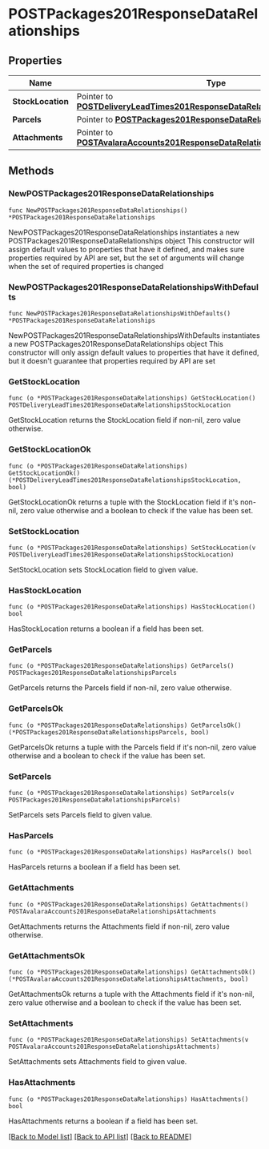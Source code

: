 # POSTPackages201ResponseDataRelationships

## Properties

Name | Type | Description | Notes
------------ | ------------- | ------------- | -------------
**StockLocation** | Pointer to [**POSTDeliveryLeadTimes201ResponseDataRelationshipsStockLocation**](POSTDeliveryLeadTimes201ResponseDataRelationshipsStockLocation.md) |  | [optional] 
**Parcels** | Pointer to [**POSTPackages201ResponseDataRelationshipsParcels**](POSTPackages201ResponseDataRelationshipsParcels.md) |  | [optional] 
**Attachments** | Pointer to [**POSTAvalaraAccounts201ResponseDataRelationshipsAttachments**](POSTAvalaraAccounts201ResponseDataRelationshipsAttachments.md) |  | [optional] 

## Methods

### NewPOSTPackages201ResponseDataRelationships

`func NewPOSTPackages201ResponseDataRelationships() *POSTPackages201ResponseDataRelationships`

NewPOSTPackages201ResponseDataRelationships instantiates a new POSTPackages201ResponseDataRelationships object
This constructor will assign default values to properties that have it defined,
and makes sure properties required by API are set, but the set of arguments
will change when the set of required properties is changed

### NewPOSTPackages201ResponseDataRelationshipsWithDefaults

`func NewPOSTPackages201ResponseDataRelationshipsWithDefaults() *POSTPackages201ResponseDataRelationships`

NewPOSTPackages201ResponseDataRelationshipsWithDefaults instantiates a new POSTPackages201ResponseDataRelationships object
This constructor will only assign default values to properties that have it defined,
but it doesn't guarantee that properties required by API are set

### GetStockLocation

`func (o *POSTPackages201ResponseDataRelationships) GetStockLocation() POSTDeliveryLeadTimes201ResponseDataRelationshipsStockLocation`

GetStockLocation returns the StockLocation field if non-nil, zero value otherwise.

### GetStockLocationOk

`func (o *POSTPackages201ResponseDataRelationships) GetStockLocationOk() (*POSTDeliveryLeadTimes201ResponseDataRelationshipsStockLocation, bool)`

GetStockLocationOk returns a tuple with the StockLocation field if it's non-nil, zero value otherwise
and a boolean to check if the value has been set.

### SetStockLocation

`func (o *POSTPackages201ResponseDataRelationships) SetStockLocation(v POSTDeliveryLeadTimes201ResponseDataRelationshipsStockLocation)`

SetStockLocation sets StockLocation field to given value.

### HasStockLocation

`func (o *POSTPackages201ResponseDataRelationships) HasStockLocation() bool`

HasStockLocation returns a boolean if a field has been set.

### GetParcels

`func (o *POSTPackages201ResponseDataRelationships) GetParcels() POSTPackages201ResponseDataRelationshipsParcels`

GetParcels returns the Parcels field if non-nil, zero value otherwise.

### GetParcelsOk

`func (o *POSTPackages201ResponseDataRelationships) GetParcelsOk() (*POSTPackages201ResponseDataRelationshipsParcels, bool)`

GetParcelsOk returns a tuple with the Parcels field if it's non-nil, zero value otherwise
and a boolean to check if the value has been set.

### SetParcels

`func (o *POSTPackages201ResponseDataRelationships) SetParcels(v POSTPackages201ResponseDataRelationshipsParcels)`

SetParcels sets Parcels field to given value.

### HasParcels

`func (o *POSTPackages201ResponseDataRelationships) HasParcels() bool`

HasParcels returns a boolean if a field has been set.

### GetAttachments

`func (o *POSTPackages201ResponseDataRelationships) GetAttachments() POSTAvalaraAccounts201ResponseDataRelationshipsAttachments`

GetAttachments returns the Attachments field if non-nil, zero value otherwise.

### GetAttachmentsOk

`func (o *POSTPackages201ResponseDataRelationships) GetAttachmentsOk() (*POSTAvalaraAccounts201ResponseDataRelationshipsAttachments, bool)`

GetAttachmentsOk returns a tuple with the Attachments field if it's non-nil, zero value otherwise
and a boolean to check if the value has been set.

### SetAttachments

`func (o *POSTPackages201ResponseDataRelationships) SetAttachments(v POSTAvalaraAccounts201ResponseDataRelationshipsAttachments)`

SetAttachments sets Attachments field to given value.

### HasAttachments

`func (o *POSTPackages201ResponseDataRelationships) HasAttachments() bool`

HasAttachments returns a boolean if a field has been set.


[[Back to Model list]](../README.md#documentation-for-models) [[Back to API list]](../README.md#documentation-for-api-endpoints) [[Back to README]](../README.md)



